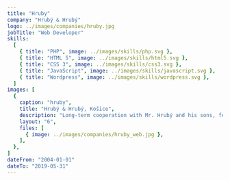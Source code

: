 ```yaml
---
title: "Hruby"
company: "Hrubý & Hrubý"
logo: ../images/companies/hruby.jpg
jobTitle: "Web Developer"
skills:
  [
    { title: "PHP", image: ../images/skills/php.svg },
    { title: "HTML 5", image: ../images/skills/html5.svg },
    { title: "CSS 3", image: ../images/skills/css3.svg },
    { title: "JavaScript", image: ../images/skills/javascript.svg },
    { title: "Wordpress", image: ../images/skills/wordpress.svg },
  ]
images: [
  {
    caption: "hruby",
    title: "Hrubý & Hrubý, Košice",
    description: "Long-term cooperation with Mr. Hrubý and his sons, fenomenal glaziers from Košice.<br>I've been creating website for this customer for many years and it has been updated and redesigned three times, in fact, pro bono.",
    layout: "6",
    files: [
      { image: ../images/companies/hruby_web.jpg },
    ],
  },
]
dateFrom: "2004-01-01"
dateTo: "2019-05-31"
---
```

